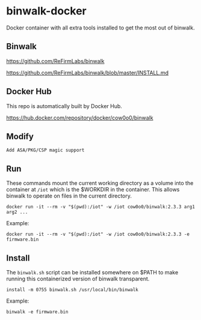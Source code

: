 # binwalk-docker

Docker container with all extra tools installed to get the most out of binwalk.


## Binwalk

https://github.com/ReFirmLabs/binwalk

https://github.com/ReFirmLabs/binwalk/blob/master/INSTALL.md


## Docker Hub

This repo is automatically built by Docker Hub.

https://hub.docker.com/repository/docker/cow0o0/binwalk

## Modify
```
Add ASA/PKG/CSP magic support
```
## Run

These commands mount the current working directory as a volume into the container at `/iot` which is the $WORKDIR in the container. This allows binwalk to operate on files in the current directory.

```
docker run -it --rm -v "$(pwd):/iot" -w /iot cow0o0/binwalk:2.3.3 arg1 arg2 ...
```

Example:

```
docker run -it --rm -v "$(pwd):/iot" -w /iot cow0o0/binwalk:2.3.3 -e firmware.bin
```


## Install

The `binwalk.sh` script can be installed somewhere on $PATH to make running this containerized version of binwalk transparent.

```
install -m 0755 binwalk.sh /usr/local/bin/binwalk
```

Example:

```
binwalk -e firmware.bin
```
